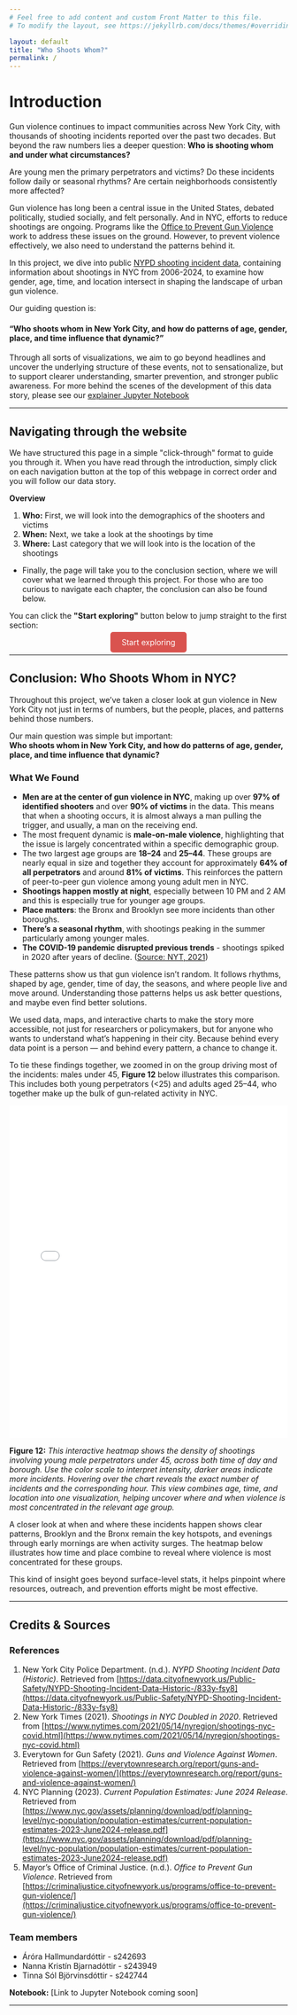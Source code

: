 ```yaml
---
# Feel free to add content and custom Front Matter to this file.
# To modify the layout, see https://jekyllrb.com/docs/themes/#overriding-theme-defaults

layout: default
title: "Who Shoots Whom?"
permalink: /
---
```


# Introduction

Gun violence continues to impact communities across New York City, with thousands of shooting incidents reported over the past two decades. But beyond the raw numbers lies a deeper question: **Who is shooting whom and under what circumstances?**

Are young men the primary perpetrators and victims? Do these incidents follow daily or seasonal rhythms? Are certain neighborhoods consistently more affected?

Gun violence has long been a central issue in the United States, debated politically, studied socially, and felt personally. And in NYC, efforts to reduce shootings are ongoing. Programs like the [Office to Prevent Gun Violence](https://criminaljustice.cityofnewyork.us/programs/office-to-prevent-gun-violence/) work to address these issues on the ground. However, to prevent violence effectively, we also need to understand the patterns behind it.

In this project, we dive into public [NYPD shooting incident data](https://data.cityofnewyork.us/Public-Safety/NYPD-Shooting-Incident-Data-Historic-/833y-fsy8), containing information about shootings in NYC from 2006-2024, to examine how gender, age, time, and location intersect in shaping the landscape of urban gun violence.

Our guiding question is:
#### **“Who shoots whom in New York City, and how do patterns of age, gender, place, and time influence that dynamic?”**

Through all sorts of visualizations, we aim to go beyond headlines and uncover the underlying structure of these events, not to sensationalize, but to support clearer understanding, smarter prevention, and stronger public awareness. For more behind the scenes of the development of this data story, please see our [explainer Jupyter Notebook]()

---
## Navigating through the website
We have structured this page in a simple "click-through" format to guide you through it. When you have read through the introduction, simply click on each navigation button at the top of this webpage in correct order and you will follow our data story.

**Overview**
1. **Who:** First, we will look into the demographics of the shooters and victims 
2. **When:** Next, we take a look at the shootings by time
3. **Where:** Last category that we will look into is the location of the shootings 

- Finally, the page will take you to the conclusion section, where we will cover what we learned through this project. For those who are too curious to navigate each chapter, the conclusion can also be found below.

You can click the **"Start exploring"** button below to jump straight to the first section:

<p style="text-align: center;">
  <a href="{{ '/who' | relative_url }}" style="padding: 10px 20px; background-color: #d9534f; color: white; text-decoration: none; border-radius: 5px;">Start exploring</a>
</p>

---

## <a id="conclusions"></a> Conclusion: Who Shoots Whom in NYC?

Throughout this project, we’ve taken a closer look at gun violence in New York City not just in terms of numbers, but the people, places, and patterns behind those numbers.

Our main question was simple but important:  
**Who shoots whom in New York City, and how do patterns of age, gender, place, and time influence that dynamic?**
### What We Found

- **Men are at the center of gun violence in NYC**, making up over **97% of identified shooters** and over **90% of victims** in the data. This means that when a shooting occurs, it is almost always a man pulling the trigger, and usually, a man on the receiving end.
- The most frequent dynamic is **male-on-male violence**, highlighting that the issue is largely concentrated within a specific demographic group.
- The two largest age groups are **18–24** and **25–44**. These groups are nearly equal in size and together they account for approximately **64% of all perpetrators** and around **81% of victims**. This reinforces the pattern of peer-to-peer gun violence among young adult men in NYC.
- **Shootings happen mostly at night**, especially between 10 PM and 2 AM and this is especially true for younger age groups.
- **Place matters**: the Bronx and Brooklyn see more incidents than other boroughs.
- **There’s a seasonal rhythm**, with shootings peaking in the summer particularly among younger males.
- **The COVID-19 pandemic disrupted previous trends** - shootings spiked in 2020 after years of decline. ([Source: NYT, 2021](https://www.nytimes.com/2021/05/14/nyregion/shootings-nyc-covid.html))

These patterns show us that gun violence isn’t random. It follows rhythms, shaped by age, gender, time of day, the seasons, and where people live and move around. Understanding those patterns helps us ask better questions, and maybe even find better solutions.

We used data, maps, and interactive charts to make the story more accessible, not just for researchers or policymakers, but for anyone who wants to understand what’s happening in their city. Because behind every data point is a person — and behind every pattern, a chance to change it.

To tie these findings together, we zoomed in on the group driving most of the incidents: males under 45, **Figure 12** below illustrates this comparison. This includes both young perpetrators (<25) and adults aged 25–44, who together make up the bulk of gun-related activity in NYC.

<iframe src="/final-project/assets/youngmalelocate.html" width="100%" height="600" frameborder="0"></iframe>

**Figure 12:** *This interactive heatmap shows the density of shootings involving young male perpetrators under 45, across both time of day and borough. Use the color scale to interpret intensity, darker areas indicate more incidents. Hovering over the chart reveals the exact number of incidents and the corresponding hour. This view combines age, time, and location into one visualization, helping uncover where and when violence is most concentrated in the relevant age group.*

A closer look at when and where these incidents happen shows clear patterns, Brooklyn and the Bronx remain the key hotspots, and evenings through early mornings are when activity surges. The heatmap below illustrates how time and place combine to reveal where violence is most concentrated for these groups.

This kind of insight goes beyond surface-level stats, it helps pinpoint where resources, outreach, and prevention efforts might be most effective.

---

## Credits & Sources

### References

1. New York City Police Department. (n.d.). *NYPD Shooting Incident Data (Historic)*. Retrieved from [https://data.cityofnewyork.us/Public-Safety/NYPD-Shooting-Incident-Data-Historic-/833y-fsy8](https://data.cityofnewyork.us/Public-Safety/NYPD-Shooting-Incident-Data-Historic-/833y-fsy8)
2. New York Times (2021). *Shootings in NYC Doubled in 2020*. Retrieved from [https://www.nytimes.com/2021/05/14/nyregion/shootings-nyc-covid.html](https://www.nytimes.com/2021/05/14/nyregion/shootings-nyc-covid.html)
3. Everytown for Gun Safety (2021). *Guns and Violence Against Women*. Retrieved from [https://everytownresearch.org/report/guns-and-violence-against-women/](https://everytownresearch.org/report/guns-and-violence-against-women/)
4. NYC Planning (2023). *Current Population Estimates: June 2024 Release*. Retrieved from [https://www.nyc.gov/assets/planning/download/pdf/planning-level/nyc-population/population-estimates/current-population-estimates-2023-June2024-release.pdf](https://www.nyc.gov/assets/planning/download/pdf/planning-level/nyc-population/population-estimates/current-population-estimates-2023-June2024-release.pdf)
5. Mayor’s Office of Criminal Justice. (n.d.). *Office to Prevent Gun Violence*. Retrieved from [https://criminaljustice.cityofnewyork.us/programs/office-to-prevent-gun-violence/](https://criminaljustice.cityofnewyork.us/programs/office-to-prevent-gun-violence/)

### Team members
- Áróra Hallmundardóttir - s242693
- Nanna Kristín Bjarnadóttir - s243949
- Tinna Sól Björvinsdóttir - s242744

**Notebook:** [Link to Jupyter Notebook coming soon]

---

